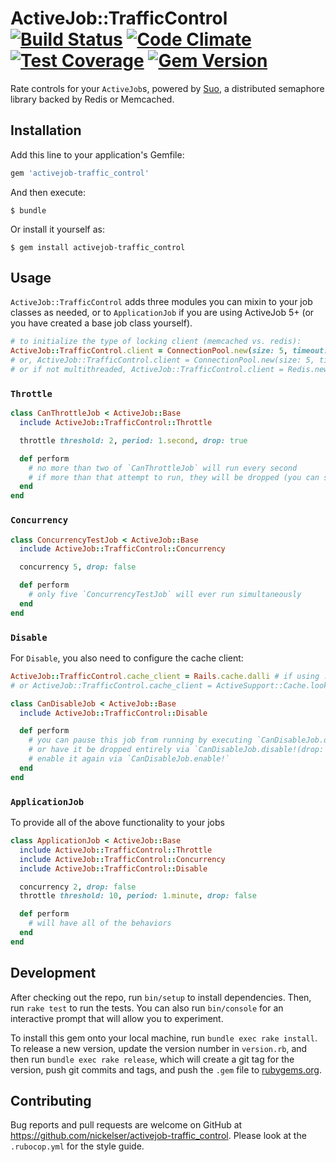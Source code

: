 # ActiveJob::TrafficControl [![Build Status](https://travis-ci.org/nickelser/activejob-traffic_control.svg?branch=master)](https://travis-ci.org/nickelser/activejob-traffic_control) [![Code Climate](https://codeclimate.com/github/nickelser/activejob-traffic_control/badges/gpa.svg)](https://codeclimate.com/github/nickelser/activejob-traffic_control) [![Test Coverage](https://codeclimate.com/github/nickelser/activejob-traffic_control/badges/coverage.svg)](https://codeclimate.com/github/nickelser/activejob-traffic_control) [![Gem Version](https://badge.fury.io/rb/activejob-traffic_control.svg)](http://badge.fury.io/rb/activejob-traffic_control)

Rate controls for your `ActiveJob`s, powered by [Suo](https://github.com/nickelser/suo), a distributed semaphore library backed by Redis or Memcached.

## Installation

Add this line to your application's Gemfile:

```ruby
gem 'activejob-traffic_control'
```

And then execute:

    $ bundle

Or install it yourself as:

    $ gem install activejob-traffic_control

## Usage

`ActiveJob::TrafficControl` adds three modules you can mixin to your job classes as needed, or to `ApplicationJob` if you are using ActiveJob 5+ (or you have created a base job class yourself).

```ruby
# to initialize the type of locking client (memcached vs. redis):
ActiveJob::TrafficControl.client = ConnectionPool.new(size: 5, timeout: 5) { Redis.new } # set poolthresholds as needed
# or, ActiveJob::TrafficControl.client = ConnectionPool.new(size: 5, timeout: 5) { Dalli::Client.new }
# or if not multithreaded, ActiveJob::TrafficControl.client = Redis.new
```

### `Throttle`

```ruby
class CanThrottleJob < ActiveJob::Base
  include ActiveJob::TrafficControl::Throttle

  throttle threshold: 2, period: 1.second, drop: true

  def perform
    # no more than two of `CanThrottleJob` will run every second
    # if more than that attempt to run, they will be dropped (you can set `drop: false` to have the re-enqueued instead)
  end
end
```

### `Concurrency`

```ruby
class ConcurrencyTestJob < ActiveJob::Base
  include ActiveJob::TrafficControl::Concurrency

  concurrency 5, drop: false

  def perform
    # only five `ConcurrencyTestJob` will ever run simultaneously
  end
end
```

### `Disable`

For `Disable`, you also need to configure the cache client:

```ruby
ActiveJob::TrafficControl.cache_client = Rails.cache.dalli # if using :dalli_store
# or ActiveJob::TrafficControl.cache_client = ActiveSupport::Cache.lookup_store(:dalli_store, "localhost:11211")
```

```ruby
class CanDisableJob < ActiveJob::Base
  include ActiveJob::TrafficControl::Disable

  def perform
    # you can pause this job from running by executing `CanDisableJob.disable!` (which will cause the job to be re-enqueued),
    # or have it be dropped entirely via `CanDisableJob.disable!(drop: true)`
    # enable it again via `CanDisableJob.enable!`
  end
end
```

### `ApplicationJob`

To provide all of the above functionality to your jobs

```ruby
class ApplicationJob < ActiveJob::Base
  include ActiveJob::TrafficControl::Throttle
  include ActiveJob::TrafficControl::Concurrency
  include ActiveJob::TrafficControl::Disable

  concurrency 2, drop: false
  throttle threshold: 10, period: 1.minute, drop: false

  def perform
    # will have all of the behaviors
  end
end
```

## Development

After checking out the repo, run `bin/setup` to install dependencies. Then, run `rake test` to run the tests. You can also run `bin/console` for an interactive prompt that will allow you to experiment.

To install this gem onto your local machine, run `bundle exec rake install`. To release a new version, update the version number in `version.rb`, and then run `bundle exec rake release`, which will create a git tag for the version, push git commits and tags, and push the `.gem` file to [rubygems.org](https://rubygems.org).

## Contributing

Bug reports and pull requests are welcome on GitHub at https://github.com/nickelser/activejob-traffic_control. Please look at the `.rubocop.yml` for the style guide.

